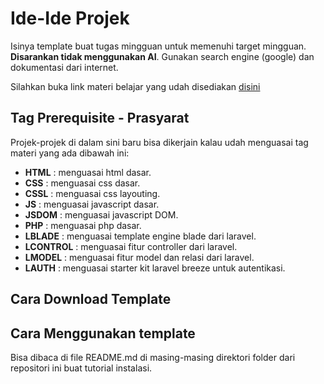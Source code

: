 # Ide-Ide Projek
Isinya template buat tugas mingguan untuk memenuhi target mingguan. **Disarankan tidak menggunakan AI**. Gunakan search engine (google) dan dokumentasi dari internet.

Silahkan buka link materi belajar yang udah disediakan [disini](https://github.com/DECADE-Inc/link-materi-belajar)

## Tag Prerequisite - Prasyarat

Projek-projek di dalam sini baru bisa dikerjain kalau udah menguasai tag materi yang ada dibawah ini:

- **HTML** : menguasai html dasar.
- **CSS** : menguasai css dasar.
- **CSSL** : menguasai css layouting.
- **JS** : menguasai javascript dasar.
- **JSDOM** : menguasai javascript DOM.
- **PHP** : menguasai php dasar.
- **LBLADE** : menguasai template engine blade dari laravel.
- **LCONTROL** : menguasai fitur controller dari laravel.
- **LMODEL** : menguasai fitur model dan relasi dari laravel.
- **LAUTH** : menguasai starter kit laravel breeze untuk autentikasi.

## Cara Download Template



## Cara Menggunakan template

Bisa dibaca di file README.md di masing-masing direktori folder dari repositori ini buat tutorial instalasi.







